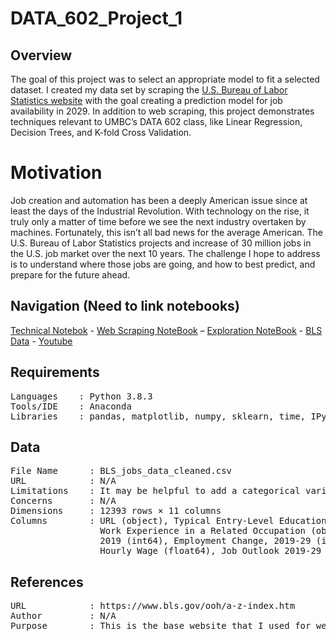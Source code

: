 # DATA_602_Project_1
## Overview

The goal of this project was to select an appropriate model to fit a selected dataset. I created my data set by scraping the [U.S. Bureau of Labor Statistics website]( https://www.bls.gov/ooh/a-z-index.htm) with the goal creating a prediction model for job availability in 2029. In addition to web scraping, this project demonstrates techniques relevant to UMBC’s DATA 602 class, like Linear Regression, Decision Trees, and K-fold Cross Validation.

# Motivation

Job creation and automation has been a deeply American issue since at least the days of the Industrial Revolution. With technology on the rise, it truly only a matter of time before we see the next industry overtaken by machines. Fortunately, this isn’t all bad news for the average American. The U.S. Bureau of Labor Statistics projects and increase of 30 million jobs in the U.S. job market over the next 10 years. The challenge I hope to address is to understand where those jobs are going, and how to best predict, and prepare for the future ahead.

## Navigation (Need to link notebooks)

[Technical Notebok](https://github.com/miles-frankllin/DATA_602_Project_1/blob/main/Notebooks/Technical_Notebook.ipynb) -
[Web Scraping NoteBook]( https://github.com/miles-frankllin/DATA_602_Project_1/blob/main/Notebooks/Web_Scrapping.ipynb) –
[Exploration NoteBook](https://github.com/miles-frankllin/DATA_602_Project_1/blob/main/Notebooks/Exploratory_Analysis.ipynb) -
[BLS Data](https://www.bls.gov/ooh/a-z-index.htm) - 
[Youtube](https://www.youtube.com/watch?v=QNc_cOqchvY&feature=youtu.be)

## Requirements
<pre>
Languages    : Python 3.8.3
Tools/IDE    : Anaconda
Libraries    : pandas, matplotlib, numpy, sklearn, time, IPython.display, requests, bs4, string
</pre>

## Data
<pre>
File Name      : BLS_jobs_data_cleaned.csv
URL            : N/A
Limitations    : It may be helpful to add a categorical variable desribing the industry each job is a part of.
Concerns       : N/A
Dimensions     : 12393 rows × 11 columns
Columns        : URL (object), Typical Entry-Level Education (object), 
                 Work Experience in a Related Occupation (object), On-the-job Training (object), Number of Jobs, 
                 2019 (int64), Employment Change, 2019-29 (int64), Job_Title (object), Yearly_Wage (float64), 
                 Hourly_Wage (float64), Job_Outlook_2019-29_Rate (float64), Job_Outlook_2019-29_Discription (object)
</pre>

## References
<pre>
URL            : https://www.bls.gov/ooh/a-z-index.htm
Author         : N/A
Purpose        : This is the base website that I used for web scraping.
<pre>
